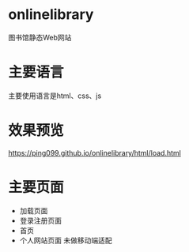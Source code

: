 # onlinelibrary
图书馆静态Web网站
# 主要语言
主要使用语言是html、css、js
# 效果预览
https://ping099.github.io/onlinelibrary/html/load.html
# 主要页面
* 加载页面
* 登录注册页面
* 首页
* 个人网站页面
未做移动端适配
